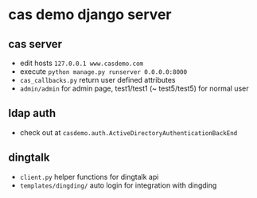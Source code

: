 # cas demo django server

## cas server

* edit hosts ```127.0.0.1 www.casdemo.com```
* execute ```python manage.py runserver 0.0.0.0:8000```
* `cas_callbacks.py` return user defined attributes
* `admin/admin` for admin page, test1/test1 (~ test5/test5) for normal user

## ldap auth

* check out at `casdemo.auth.ActiveDirectoryAuthenticationBackEnd`


## dingtalk

* `client.py` helper functions for dingtalk api
* `templates/dingding/` auto login for integration with dingding
